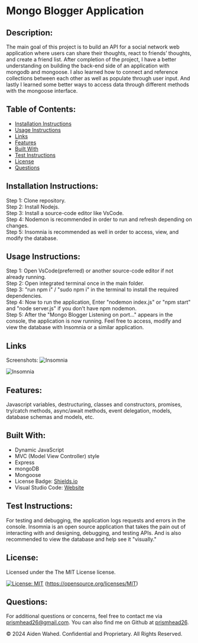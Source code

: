 # Mongo Blogger Application

## Description:
The main goal of this project is to build an API for a social network web application where users can share their thoughts, react to friends’ thoughts, and create a friend list. After completion of the project, I have a better understanding on building the back-end side of an application with mongodb and mongoose. I also learned how to connect and reference collections between each other as well as populate through user input. And lastly I learned some better ways to access data through different methods with the mongoose interface.

## Table of Contents:
- [Installation Instructions](#Installation-Instructions)
- [Usage Instructions](#Usage-Instructions)
- [Links](#Links)
- [Features](#Features)
- [Built With](#Built-With)
- [Test Instructions](#Test-Instructions)
- [License](#License)
- [Questions](#Questions)

## Installation Instructions:
Step 1: Clone repository.
<br>
Step 2: Install Nodejs.
<br>
Step 3: Install a source-code editor like VsCode.
<br>
Step 4: Nodemon is recommended in order to run and refresh depending on changes.
<br>
Step 5: Insomnia is recommended as well in order to access, view, and modify the database.

## Usage Instructions:
Step 1: Open VsCode(preferred) or another source-code editor if not already running.
<br>
Step 2: Open integrated terminal once in the main folder.
<br>
Step 3: "run npm i" / "sudo npm i" in the terminal to install the required dependencies.
<br>
Step 4: Now to run the application, Enter "nodemon index.js" or "npm start" and "node server.js" if you don't have npm nodemon.
<br>
Step 5: After the "Mongo Blogger Listening on port..." appears in the console, the application is now running. Feel free to access, modify and view the database with Insomnia or a similar application.


## Links
Screenshots:
![Insomnia](./public/images/screenshot1.png)

![Insomnia](./public/images/screenshot2.png)



## Features:
Javascript variables, destructuring, classes and constructors, promises, try/catch methods, async/await methods, event delegation, models, database schemas and models, etc.

## Built With:
- Dynamic JavaScript
- MVC (Model View Controller) style
- Express
- mongoDB
- Mongoose
- License Badge: [Shields.io](https://shields.io/)
- Visual Studio Code: [Website](https://code.visualstudio.com/)

## Test Instructions:
For testing and debugging, the application logs requests and errors in the console. Insomnia is an open source application that takes the pain out of interacting with and designing, debugging, and testing APIs. And is also recommended to view the database and help see it "visually."

## License:
Licensed under the The MIT License license.

[![License: MIT](https://img.shields.io/badge/License-MIT-yellow.svg)](https://opensource.org/licenses/MIT)  (https://opensource.org/licenses/MIT)

## Questions:
For additional questions or concerns, feel free to contact me via [prismhead26@gmail.com](http://prismhead26@gmail.com). 
You can also find me on Github at [prismhead26](https://github.com/prismhead26).

© 2024 Aiden Wahed. Confidential and Proprietary. All Rights Reserved.